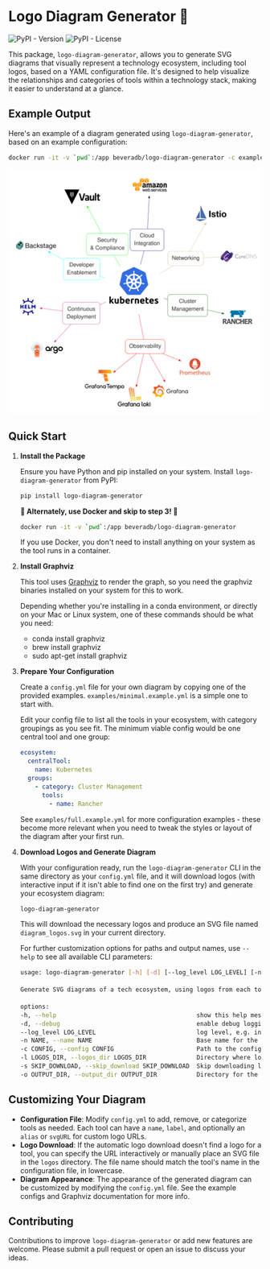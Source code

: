 # Logo Diagram Generator 🎨

![PyPI - Version](https://img.shields.io/pypi/v/logo-diagram-generator)
![PyPI - License](https://img.shields.io/pypi/l/logo-diagram-generator)

This package, `logo-diagram-generator`, allows you to generate SVG diagrams that visually represent a technology ecosystem, including tool logos, based on a YAML configuration file. It's designed to help visualize the relationships and categories of tools within a technology stack, making it easier to understand at a glance.

## Example Output

Here's an example of a diagram generated using `logo-diagram-generator`, based on an example configuration:

```bash
docker run -it -v `pwd`:/app beveradb/logo-diagram-generator -c examples/full.example.yml
```

![Example Diagram](examples/full.example_logos.svg)

## Quick Start

1. **Install the Package**

   Ensure you have Python and pip installed on your system. Install `logo-diagram-generator` from PyPI:

   ```bash
   pip install logo-diagram-generator
   ```

   **🐳 Alternately, use Docker and skip to step 3! 🎉**
   ```bash
   docker run -it -v `pwd`:/app beveradb/logo-diagram-generator
   ```
   If you use Docker, you don't need to install anything on your system as the tool runs in a container.

2. **Install Graphviz**

   This tool uses [Graphviz](https://graphviz.org/) to render the graph, so you need the graphviz binaries installed on your system for this to work.

   Depending whether you're installing in a conda environment, or directly on your Mac or Linux system, one of these commands should be what you need:

   - conda install graphviz
   - brew install graphviz
   - sudo apt-get install graphviz

3. **Prepare Your Configuration**

   Create a `config.yml` file for your own diagram by copying one of the provided examples. `examples/minimal.example.yml` is a simple one to start with.
   
   Edit your config file to list all the tools in your ecosystem, with category groupings as you see fit. The minimum viable config would be one central tool and one group:

   ```yaml
   ecosystem:
     centralTool:
       name: Kubernetes
     groups:
       - category: Cluster Management
         tools:
           - name: Rancher
   ```

   See `examples/full.example.yml` for more configuration examples - these become more relevant when you need to tweak the styles or layout of the diagram after your first run.

4. **Download Logos and Generate Diagram**

   With your configuration ready, run the `logo-diagram-generator` CLI in the same directory as your `config.yml` file, and it will download logos (with interactive input if it isn't able to find one on the first try) and generate your ecosystem diagram:

   ```bash
   logo-diagram-generator
   ```

   This will download the necessary logos and produce an SVG file named `diagram_logos.svg` in your current directory.

   For further customization options for paths and output names, use `--help` to see all available CLI parameters:

   ```bash
   usage: logo-diagram-generator [-h] [-d] [--log_level LOG_LEVEL] [-n NAME] [-c CONFIG] [-l LOGOS_DIR] [-s SKIP_DOWNLOAD] [-o OUTPUT_DIR]

   Generate SVG diagrams of a tech ecosystem, using logos from each tool organised into groups around a central logo.

   options:
   -h, --help                                       show this help message and exit
   -d, --debug                                      enable debug logging, equivalent to --log_level=debug
   --log_level LOG_LEVEL                            log level, e.g. info, debug, warning (default: info)
   -n NAME, --name NAME                             Base name for the output SVG files.
   -c CONFIG, --config CONFIG                       Path to the configuration file.
   -l LOGOS_DIR, --logos_dir LOGOS_DIR              Directory where logos are stored.
   -s SKIP_DOWNLOAD, --skip_download SKIP_DOWNLOAD  Skip downloading logos before generating.
   -o OUTPUT_DIR, --output_dir OUTPUT_DIR           Directory for the output SVG diagram.
   ```

## Customizing Your Diagram

- **Configuration File**: Modify `config.yml` to add, remove, or categorize tools as needed. Each tool can have a `name`, `label`, and optionally an `alias` or `svgURL` for custom logo URLs.
- **Logo Download**: If the automatic logo download doesn't find a logo for a tool, you can specify the URL interactively or manually place an SVG file in the `logos` directory. The file name should match the tool's name in the configuration file, in lowercase.
- **Diagram Appearance**: The appearance of the generated diagram can be customized by modifying the `config.yml` file. See the example configs and Graphviz documentation for more info.

## Contributing

Contributions to improve `logo-diagram-generator` or add new features are welcome. Please submit a pull request or open an issue to discuss your ideas.

